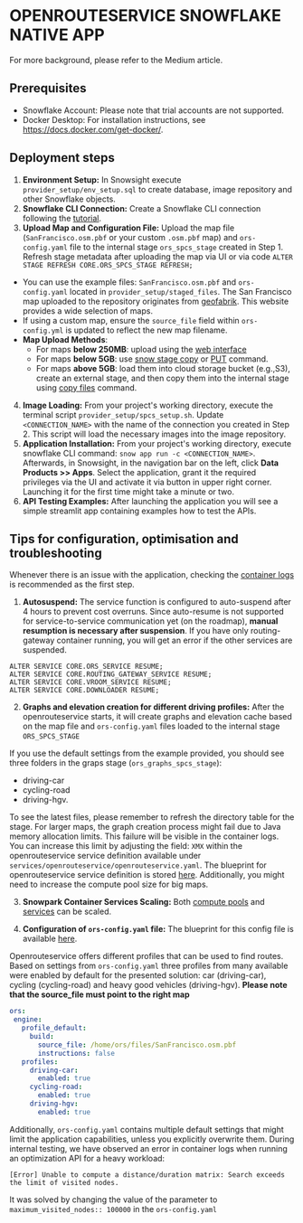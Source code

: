 # OPENROUTESERVICE SNOWFLAKE NATIVE APP
For more background, please refer to the Medium article.

## Prerequisites
- Snowflake Account: Please note that trial accounts are not supported.
- Docker Desktop: For installation instructions, see https://docs.docker.com/get-docker/. 

## Deployment steps

1. **Environment Setup:** In Snowsight execute `provider_setup/env_setup.sql` to create database, image repository and other Snowflake objects.
2. **Snowflake CLI Connection:** Create a Snowflake CLI connection following the [tutorial](https://docs.snowflake.com/en/developer-guide/native-apps/tutorials/getting-started-tutorial#create-a-snowflake-cli-connection-for-the-tutorial). 
3. **Upload Map and Configuration File:** Upload the map file (`SanFrancisco.osm.pbf` or your custom `.osm.pbf` map) and `ors-config.yaml` file to the internal stage `ors_spcs_stage` created in Step 1. Refresh stage metadata after uploading the map via UI or via code `ALTER STAGE REFRESH CORE.ORS_SPCS_STAGE REFRESH;`
* You can use the example files: `SanFrancisco.osm.pbf` and `ors-config.yaml` located in `provider_setup/staged_files`. The San Francisco map uploaded to the repository originates from [geofabrik](download.geofabrik.de). This website provides a wide selection of maps.
* If using a custom map, ensure the `source_file` field within `ors-config.yml` is updated to reflect the new map filename. 
* **Map Upload Methods**:
  * For maps **below 250MB**: upload using the [web interface](https://docs.snowflake.com/en/user-guide/data-load-web-ui)
  * For maps **below 5GB**: use [snow stage copy](https://docs.snowflake.com/en/developer-guide/snowflake-cli/command-reference/stage-commands/copy) or [PUT](https://docs.snowflake.com/en/sql-reference/sql/put) command.
  * For maps **above 5GB**: load them into cloud storage bucket (e.g.,S3), create an external stage, and then copy them into the internal stage using [copy files](https://docs.snowflake.com/en/sql-reference/sql/copy-files) command.

4. **Image Loading:** From your project's working directory, execute the terminal script `provider_setup/spcs_setup.sh`. Update `<CONNECTION_NAME>` with the name of the connection you created in Step 2. This script will load the necessary images into the image repository.
5. **Application Installation:** From your project's working directory, execute snowflake CLI command: `snow app run -c <CONNECTION_NAME>`. Afterwards, in Snowsight, in the navigation bar on the left, click **Data Products >> Apps**. Select the application, grant it the required privileges via the UI and activate it via button in upper right corner. Launching it for the first time might take a minute or two.
6. **API Testing Examples:**
After launching the application you will see a simple streamlit app containing examples how to test the APIs.

## Tips for configuration, optimisation and troubleshooting

Whenever there is an issue with the application, checking the [container logs](https://docs.snowflake.com/en/developer-guide/snowpark-container-services/monitoring-services#label-snowpark-containers-working-with-services-local-logs) is recommended as the first step.

1. **Autosuspend:** The service function is configured to auto-suspend after 4 hours to prevent cost overruns. Since auto-resume is not supported for service-to-service communication yet (on the roadmap), **manual resumption is necessary after suspension**. If you have only routing-gateway container running, you will get an error if the other services are suspended. 
```
ALTER SERVICE CORE.ORS_SERVICE RESUME; 
ALTER SERVICE CORE.ROUTING_GATEWAY_SERVICE RESUME; 
ALTER SERVICE CORE.VROOM_SERVICE RESUME;
ALTER SERVICE CORE.DOWNLOADER RESUME;
```

2. **Graphs and elevation creation for different driving profiles:** After the openrouteservice starts, it will create graphs and elevation cache based on the map file and `ors-config.yaml` files loaded to the internal stage `ORS_SPCS_STAGE`

If you use the default settings from the example provided, you should see three folders in the graps stage (`ors_graphs_spcs_stage`):
* driving-car
* cycling-road
* driving-hgv. 

To see the latest files, please remember to refresh the directory table for the stage. For larger maps, the graph creation process might fail due to Java memory allocation limits. This failure will be visible in the container logs. You can increase this limit by adjusting the field: `XMX` within the openrouteservice service definition available under `services/openrouteservice/openrouteservice.yaml`. The blueprint for openrouteservice service definition is stored [here](https://github.com/GIScience/openrouteservice/blob/main/docker-compose.yml). Additionally, you might need to increase the compute pool size for big maps.

3. **Snowpark Container Services Scaling:** Both [compute pools](https://docs.snowflake.com/en/developer-guide/snowpark-container-services/working-with-compute-pool#autoscaling-of-compute-pool-nodes) and [services](https://docs.snowflake.com/en/developer-guide/snowpark-container-services/working-with-services#scaling-services) can be scaled.

4. **Configuration of `ors-config.yaml` file:** The blueprint for this config file is available [here](https://github.com/GIScience/openrouteservice/blob/main/ors-config.yml).

Openrouteservice offers different profiles that can be used to find routes. Based on settings from `ors-config.yaml` three profiles from many available were enabled by default for the presented solution: car (driving-car), cycling (cycling-road) and heavy good vehicles (driving-hgv). **Please note that the source_file must point to the right map**

```yaml
ors:
 engine:
   profile_default:
     build: 
       source_file: /home/ors/files/SanFrancisco.osm.pbf
       instructions: false
   profiles:
     driving-car:
       enabled: true
     cycling-road:
       enabled: true
     driving-hgv:
       enabled: true
```

Additionally, `ors-config.yaml` contains multiple default settings that might limit the application capabilities, unless you explicitly overwrite them. During internal testing, we have observed an error in container logs when running an optimization API for a heavy workload:

`[Error] Unable to compute a distance/duration matrix: Search exceeds the limit of visited nodes.`

It was solved by changing the value of the parameter to `maximum_visited_nodes:: 100000` in the `ors-config.yaml`

